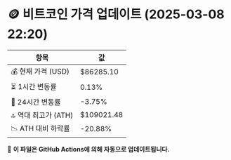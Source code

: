 # 🪙 비트코인 가격 업데이트 (2025-03-08 22:20)

| 항목                | 값 |
|--------------------|----------------|
| 💰 현재 가격 (USD) | $86285.10 |
| ⏳ 1시간 변동률    | 0.13% |
| 📆 24시간 변동률   | -3.75% |
| 🔝 역대 최고가 (ATH) | $109021.48 |
| 📉 ATH 대비 하락률 | -20.88% |

🔄 **이 파일은 GitHub Actions에 의해 자동으로 업데이트됩니다.**
